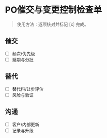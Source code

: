 # PO催交与变更控制检查单

> 使用方法：逐项核对并标记 [x] 完成。

## 催交

- [ ] 频次/优先级
- [ ] 延期与分批

## 替代

- [ ] 替代料/让步评估
- [ ] 风险与验证

## 沟通

- [ ] 客户/内部更新
- [ ] 记录与升级
